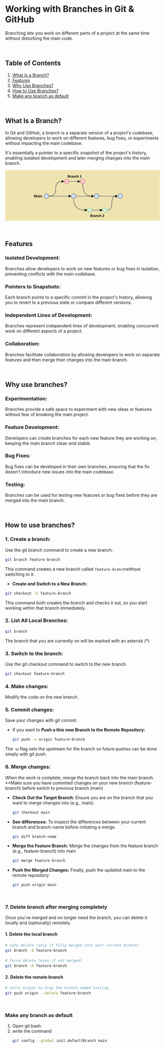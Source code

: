# Working with Branches in Git & GitHub
Branching lets you work on different parts of a project at the same time without disturbing the main code.

<br/>

## Table of Contents

1. [What Is a Branch?](#what-is-a-branch)
2. [Features](#features)
3. [Why Use Branches?](#why-use-branches)
4. [How to Use Branches?](#how-to-use-branches)
5. [Make any branch as default](#make-any-branch-as-default)

<br/>



## What Is a Branch?
In Git and GitHub, a branch is a separate version of a project's codebase, allowing developers to work on different features, bug fixes, or experiments without impacting the main codebase. 

It's essentially a pointer to a specific snapshot of the project's history, enabling isolated development and later merging changes into the main branch. 

![alt text](Images/git-branch.png)

<br/>

## Features 
### Isolated Development:
Branches allow developers to work on new features or bug fixes in isolation, preventing conflicts with the main codebase. 
### Pointers to Snapshots:
Each branch points to a specific commit in the project's history, allowing you to revert to a previous state or compare different versions. 
### Independent Lines of Development:
Branches represent independent lines of development, enabling concurrent work on different aspects of a project. 
### Collaboration:
Branches facilitate collaboration by allowing developers to work on separate features and then merge their changes into the main branch. 

<br/>

## Why use branches?
### Experimentation:
Branches provide a safe space to experiment with new ideas or features without fear of breaking the main project. 
### Feature Development:
Developers can create branches for each new feature they are working on, keeping the main branch clean and stable. 
### Bug Fixes:
Bug fixes can be developed in their own branches, ensuring that the fix doesn't introduce new issues into the main codebase. 
### Testing:
Branches can be used for testing new features or bug fixes before they are merged into the main branch. 

<br/>

## How to use branches?
### 1. **Create a branch:** 
Use the git branch command to create a new branch.
```bash
git branch feature-branch
```
This command creates a new branch called `feature-branch`without switching to it.

* **Create and Switch to a New Branch:**
```bash
git checkout -b feature-branch
```
This command both creates the branch and checks it out, so you start working within that branch immediately.

### 2. **List All Local Branches:**
```bash
git branch
```
The branch that you are currently on will be marked with an asterisk (*)

### 3. **Switch to the branch:** 
Use the git checkout command to switch to the new branch

```bash
git checkout feature-branch
```


### 4. **Make changes:** 
Modify the code on the new branch.

### 5. **Commit changes:** 
Save your changes with git commit.

* If you want to **Push a this new Branch to the Remote Repository:**
    ```bash
    git push -u origin feature-branch
    ```
The -u flag sets the upstream for the branch so future pushes can be done simply with git push.

### 6. **Merge changes:** 
When the work is complete, merge the branch back into the main branch. **Make sure you have commited changes on your new branch (feature-branch) before switch to previous branch (main)
* **Check Out the Target Branch:** Ensure you are on the branch that you want to merge changes into (e.g., main): 

    ```bash
    git checkout main
    ```
* **See differences:** To inspect the differences between your current branch and branch-name before initiating a merge.
    ```bash
    git diff branch-name
    ```

* **Merge the Feature Branch:** 
Merge the changes from the feature branch (e.g., feature-branch) into main

    ```bash
    git merge feature-branch
    ```

* **Push the Merged Changes:** Finally, push the updated main to the remote repository:
    ```bash
    git push origin main
    ```

<br/>

### 7. Delete branch after merging completely
Once you’ve merged and no longer need the branch, you can delete it locally and (optionally) remotely.
#### 1. Delete the local branch
```bash
# safe delete (only if fully merged into your current branch)
git branch -d feature-branch

# force delete (even if not merged)
git branch -D feature-branch
```

#### 2. Delete the remote branch
```bash
# tells origin to drop the branch named testing
git push origin --delete feature-branch
```

<br/>

### Make any branch as default
1. Open git bash
2. write the command
    ```bash
    git config --global init.defaultBranch main
    ```